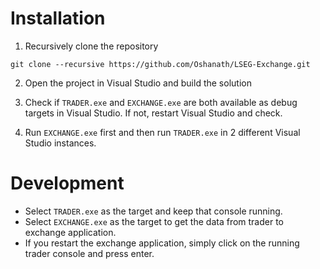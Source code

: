 # Installation

1. Recursively clone the repository
```
git clone --recursive https://github.com/Oshanath/LSEG-Exchange.git
```

2. Open the project in Visual Studio and build the solution

3. Check if `TRADER.exe` and `EXCHANGE.exe` are both available as debug targets in Visual Studio. If not, restart Visual Studio and check.

4. Run `EXCHANGE.exe` first and then run `TRADER.exe` in 2 different Visual Studio instances.

# Development

* Select `TRADER.exe` as the target and keep that console running.
* Select `EXCHANGE.exe` as the target to get the data from trader to exchange application.
* If you restart the exchange application, simply click on the running trader console and press enter.